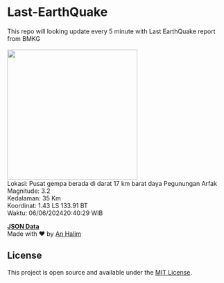 # Last-EarthQuake
This repo will looking update every 5 minute with Last EarthQuake report from BMKG
<br>
<br>
<img src="https://static.bmkg.go.id/20240606204029.mmi.jpg" width="300"/>
<br>
Lokasi: Pusat gempa berada di darat 17 km barat daya Pegunungan Arfak <br>
Magnitude: 3.2 <br>
Kedalaman: 35 Km <br>
Koordinat: 1.43 LS 133.91 BT <br>
Waktu: 06/06/202420:40:29 WIB <br>

<a href="./data/data.json">**JSON Data**</a>
<br>
Made with ❤️ by <a href="https://github.com/an-halim">An Halim</a>
## License

This project is open source and available under the [MIT License](LICENSE).
